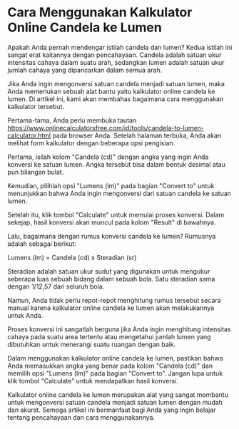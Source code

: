 Cara Menggunakan Kalkulator Online Candela ke Lumen
===================================================

Apakah Anda pernah mendengar istilah candela dan lumen? Kedua istilah ini sangat erat kaitannya dengan pencahayaan. Candela adalah satuan ukur intensitas cahaya dalam suatu arah, sedangkan lumen adalah satuan ukur jumlah cahaya yang dipancarkan dalam semua arah.

Jika Anda ingin mengonversi satuan candela menjadi satuan lumen, maka Anda memerlukan sebuah alat bantu yaitu kalkulator online candela ke lumen. Di artikel ini, kami akan membahas bagaimana cara menggunakan kalkulator tersebut.

Pertama-tama, Anda perlu membuka tautan <https://www.onlinecalculatorsfree.com/id/tools/candela-to-lumen-calculator.html> pada browser Anda. Setelah halaman terbuka, Anda akan melihat form kalkulator dengan beberapa opsi pengisian.

Pertama, isilah kolom "Candela (cd)" dengan angka yang ingin Anda konversi ke satuan lumen. Angka tersebut bisa dalam bentuk desimal atau pun bilangan bulat.

Kemudian, pilihlah opsi "Lumens (lm)" pada bagian "Convert to" untuk menunjukkan bahwa Anda ingin mengonversi dari satuan candela ke satuan lumen.

Setelah itu, klik tombol "Calculate" untuk memulai proses konversi. Dalam sekejap, hasil konversi akan muncul pada kolom "Result" di bawahnya.

Lalu, bagaimana dengan rumus konversi candela ke lumen? Rumusnya adalah sebagai berikut:

Lumens (lm) = Candela (cd) x Steradian (sr)

Steradian adalah satuan ukur sudut yang digunakan untuk mengukur seberapa luas sebuah bidang dalam sebuah bola. Satu steradian sama dengan 1/12,57 dari seluruh bola.

Namun, Anda tidak perlu repot-repot menghitung rumus tersebut secara manual karena kalkulator online candela ke lumen akan melakukannya untuk Anda.

Proses konversi ini sangatlah berguna jika Anda ingin menghitung intensitas cahaya pada suatu area tertentu atau mengetahui jumlah lumen yang dibutuhkan untuk menerangi suatu ruangan dengan baik.

Dalam menggunakan kalkulator online candela ke lumen, pastikan bahwa Anda memasukkan angka yang benar pada kolom "Candela (cd)" dan memilih opsi "Lumens (lm)" pada bagian "Convert to". Jangan lupa untuk klik tombol "Calculate" untuk mendapatkan hasil konversi.

Kalkulator online candela ke lumen merupakan alat yang sangat membantu untuk mengonversi satuan candela menjadi satuan lumen dengan mudah dan akurat. Semoga artikel ini bermanfaat bagi Anda yang ingin belajar tentang pencahayaan dan cara menggunakannya.